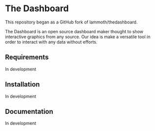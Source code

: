 # The Dashboard

This repository began as a GitHub fork of lammoth/thedashboard.

The Dashboard is an open source dashboard maker thought to show interactive graphics from any source.
Our idea is make a versatile tool in order to interact with any data without efforts.

## Requirements
In development

## Installation
In development

## Documentation
In development
